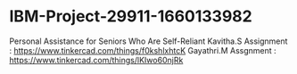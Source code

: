 # IBM-Project-29911-1660133982
Personal Assistance for Seniors Who Are Self-Reliant
Kavitha.S Assignment : https://www.tinkercad.com/things/f0kshlxhtcK
Gayathri.M Assgnment : https://www.tinkercad.com/things/lKIwo60njRk
